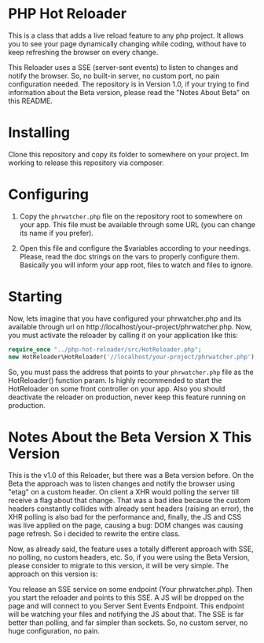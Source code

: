 # PHP Hot Reloader

This is a class that adds a live reload feature to any php project. It allows you to see your page dynamically changing while coding, without have to keep refreshing the browser on every change.

This Reloader uses a SSE (server-sent events) to listen to changes and notify the browser. So, no built-in server, no custom port, no pain configuration needed. The repository is in Version 1.0, if your trying to find information about the Beta version, please read the "Notes About Beta" on this README.

# Installing

Clone this repository and copy its folder to somewhere on your project.
Im working to release this repository via composer.

# Configuring

1. Copy the `phrwatcher.php` file on the repository root to somewhere on your app. This file must be available through some URL (you can change its name if you prefer).

2. Open this file and configure the $variables according to your needings. Please, read the doc strings on the vars to properly configure them. Basically you will inform your app root, files to watch and files to ignore.

# Starting

Now, lets imagine that you have configured your phrwatcher.php and its available through url on http://localhost/your-project/phrwatcher.php. Now, you must activate the reloader by calling it on your application like this:

```php
require_once "../php-hot-reloader/src/HotReloader.php";
new HotReloader\HotReloader('//localhost/your-project/phrwatcher.php');
```

So, you must pass the address that points to your `phrwatcher.php` file as the HotReloader() function param. Is highly recommended to start the HotReloader on some front controller on your app. Also you should deactivate the reloader on production, never keep this feature running on production.

# Notes About the Beta Version X This Version

This is the v1.0 of this Reloader, but there was a Beta version before. On the Beta the approach was to listen changes and notify the browser using "etag" on a custom header. On client a XHR would polling the server till receive a flag about that change. That was a bad idea because the custom headers constantly collides with already sent headers (raising an error), the XHR polling is also bad for the performance and, finally, the JS and CSS was live applied on the page, causing a bug: DOM changes was causing page refresh. So i decided to rewrite the entire class.

Now, as already said, the feature uses a totally different approach with SSE, no polling, no custom headers, etc. So, if you were using the Beta Version, please consider to migrate to this version, it will be very simple. The approach on this version is:

You release an SSE service on some endpoint (Your phrwatcher.php). Then you start the reloader and points to this SSE. A JS will be dropped on the page and will connect to you Server Sent Events Endpoint. This endpoint will be watching your files and notifying the JS about that. The SSE is far better than polling, and far simpler than sockets. So, no custom server, no huge configuration, no pain.